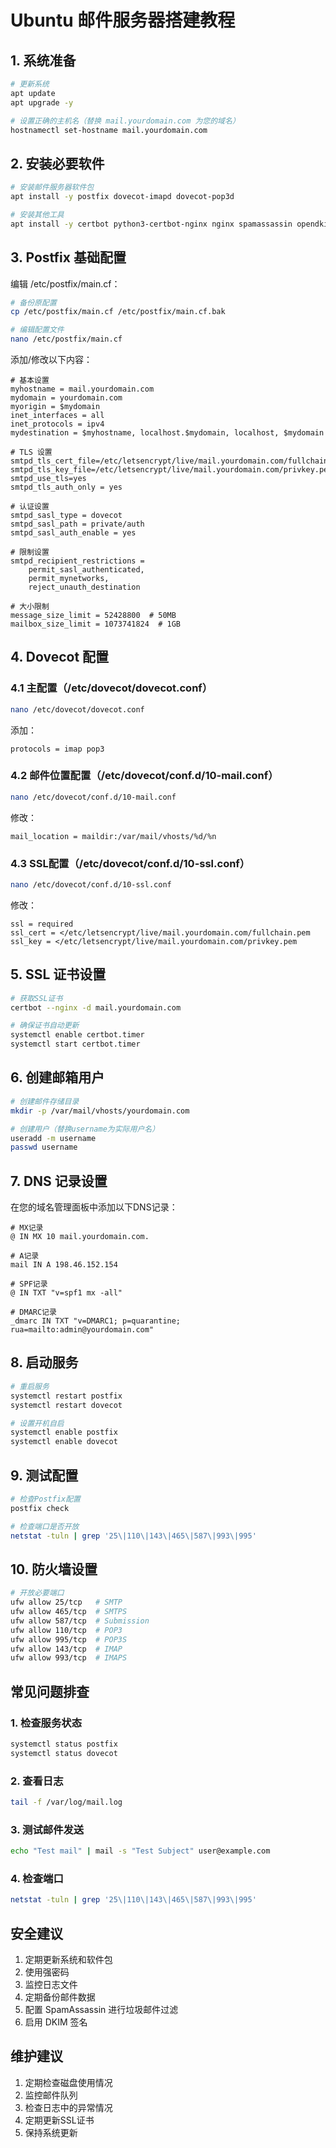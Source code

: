 # Ubuntu 邮件服务器搭建教程

## 1. 系统准备
```bash
# 更新系统
apt update
apt upgrade -y

# 设置正确的主机名（替换 mail.yourdomain.com 为您的域名）
hostnamectl set-hostname mail.yourdomain.com
```

## 2. 安装必要软件
```bash
# 安装邮件服务器软件包
apt install -y postfix dovecot-imapd dovecot-pop3d

# 安装其他工具
apt install -y certbot python3-certbot-nginx nginx spamassassin opendkim opendkim-tools
```

## 3. Postfix 基础配置
编辑 /etc/postfix/main.cf：
```bash
# 备份原配置
cp /etc/postfix/main.cf /etc/postfix/main.cf.bak

# 编辑配置文件
nano /etc/postfix/main.cf
```

添加/修改以下内容：
```
# 基本设置
myhostname = mail.yourdomain.com
mydomain = yourdomain.com
myorigin = $mydomain
inet_interfaces = all
inet_protocols = ipv4
mydestination = $myhostname, localhost.$mydomain, localhost, $mydomain

# TLS 设置
smtpd_tls_cert_file=/etc/letsencrypt/live/mail.yourdomain.com/fullchain.pem
smtpd_tls_key_file=/etc/letsencrypt/live/mail.yourdomain.com/privkey.pem
smtpd_use_tls=yes
smtpd_tls_auth_only = yes

# 认证设置
smtpd_sasl_type = dovecot
smtpd_sasl_path = private/auth
smtpd_sasl_auth_enable = yes

# 限制设置
smtpd_recipient_restrictions =
    permit_sasl_authenticated,
    permit_mynetworks,
    reject_unauth_destination

# 大小限制
message_size_limit = 52428800  # 50MB
mailbox_size_limit = 1073741824  # 1GB
```

## 4. Dovecot 配置
### 4.1 主配置（/etc/dovecot/dovecot.conf）
```bash
nano /etc/dovecot/dovecot.conf
```
添加：
```
protocols = imap pop3
```

### 4.2 邮件位置配置（/etc/dovecot/conf.d/10-mail.conf）
```bash
nano /etc/dovecot/conf.d/10-mail.conf
```
修改：
```
mail_location = maildir:/var/mail/vhosts/%d/%n
```

### 4.3 SSL配置（/etc/dovecot/conf.d/10-ssl.conf）
```bash
nano /etc/dovecot/conf.d/10-ssl.conf
```
修改：
```
ssl = required
ssl_cert = </etc/letsencrypt/live/mail.yourdomain.com/fullchain.pem
ssl_key = </etc/letsencrypt/live/mail.yourdomain.com/privkey.pem
```

## 5. SSL 证书设置
```bash
# 获取SSL证书
certbot --nginx -d mail.yourdomain.com

# 确保证书自动更新
systemctl enable certbot.timer
systemctl start certbot.timer
```

## 6. 创建邮箱用户
```bash
# 创建邮件存储目录
mkdir -p /var/mail/vhosts/yourdomain.com

# 创建用户（替换username为实际用户名）
useradd -m username
passwd username
```

## 7. DNS 记录设置
在您的域名管理面板中添加以下DNS记录：

```
# MX记录
@ IN MX 10 mail.yourdomain.com.

# A记录
mail IN A 198.46.152.154

# SPF记录
@ IN TXT "v=spf1 mx -all"

# DMARC记录
_dmarc IN TXT "v=DMARC1; p=quarantine; rua=mailto:admin@yourdomain.com"
```

## 8. 启动服务
```bash
# 重启服务
systemctl restart postfix
systemctl restart dovecot

# 设置开机自启
systemctl enable postfix
systemctl enable dovecot
```

## 9. 测试配置
```bash
# 检查Postfix配置
postfix check

# 检查端口是否开放
netstat -tuln | grep '25\|110\|143\|465\|587\|993\|995'
```

## 10. 防火墙设置
```bash
# 开放必要端口
ufw allow 25/tcp   # SMTP
ufw allow 465/tcp  # SMTPS
ufw allow 587/tcp  # Submission
ufw allow 110/tcp  # POP3
ufw allow 995/tcp  # POP3S
ufw allow 143/tcp  # IMAP
ufw allow 993/tcp  # IMAPS
```

## 常见问题排查

### 1. 检查服务状态
```bash
systemctl status postfix
systemctl status dovecot
```

### 2. 查看日志
```bash
tail -f /var/log/mail.log
```

### 3. 测试邮件发送
```bash
echo "Test mail" | mail -s "Test Subject" user@example.com
```

### 4. 检查端口
```bash
netstat -tuln | grep '25\|110\|143\|465\|587\|993\|995'
```

## 安全建议

1. 定期更新系统和软件包
2. 使用强密码
3. 监控日志文件
4. 定期备份邮件数据
5. 配置 SpamAssassin 进行垃圾邮件过滤
6. 启用 DKIM 签名

## 维护建议

1. 定期检查磁盘使用情况
2. 监控邮件队列
3. 检查日志中的异常情况
4. 定期更新SSL证书
5. 保持系统更新
